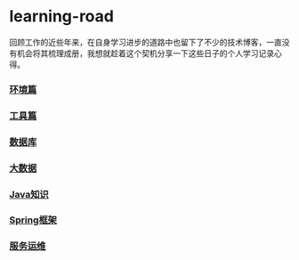 # learning-road
回顾工作的近些年来，在自身学习进步的道路中也留下了不少的技术博客，一直没有机会将其梳理成册，我想就趁着这个契机分享一下这些日子的个人学习记录心得。

### [环境篇](./1.env/README.md)

### [工具篇](./2.tool/README.md)

### [数据库](./3.database/README.md)

### [大数据](./4.bigdata/README.md)

### [Java知识](./5.java/README.md)

### [Spring框架](./6.spring/README.md)

### [服务运维](./7.linux/README.md)
